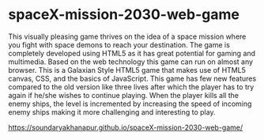# spaceX-mission-2030-web-game
This visually pleasing game thrives on the idea of a space mission where you fight with space demons to reach your destination. The game is completely developed using HTML5 as it has great potential for gaming and multimedia. Based on the web technology this game can run on almost any browser. 
This is a Galaxian Style HTML5 game that makes use of HTML5 canvas, CSS, and the basics of JavaScript. This game has few new features compared to the old version like three lives after which the player has to try again if he/she wishes to continue playing. When the player kills all the enemy ships, the level is incremented by increasing the speed of incoming enemy ships making it more challenging and interesting to play.

https://soundaryakhanapur.github.io/spaceX-mission-2030-web-game/

